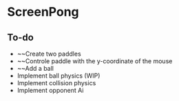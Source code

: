 # ScreenPong

## To-do
* ~~Create two paddles
* ~~Controle paddle with the y-coordinate of the mouse
* ~~Add a ball
* Implement ball physics (WIP)
* Implement collision physics
* Implement opponent Ai
